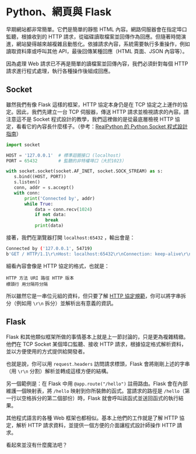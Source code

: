 # Python、網頁與 Flask

早期網站都非常簡單。它們是簡單的靜態 HTML 內容。網路伺服器會在指定埠口監聽，根據收到的 HTTP 請求，從磁碟讀取檔案並回傳作為回應。但隨著時間演進，網站變得越來越複雜且動態化。依據請求內容，系統需要執行多重操作，例如讀取資料庫或呼叫其他 API，最後回傳某種回應（HTML 頁面、JSON 內容等）。

因為處理 Web 請求已不再是簡單的讀檔案並回傳內容，我們必須針對每個 HTTP 請求進行程式處理，執行各種操作後組成回應。

## Socket

雖然我們有像 Flask 這樣的框架，HTTP 協定本身仍是在 TCP 協定之上運作的協定。因此，我們先建立一台 TCP 伺服器，傳送 HTTP 請求並檢視請求的內容。請注意這不是 Socket 程式設計的教學，我們這裡做的是從最底層檢視 HTTP 協定，看看它的內容長什麼樣子。（參考：[RealPython 的 Python Socket 程式設計指南](https://realpython.com/python-sockets/)）

```python
import socket

HOST = '127.0.0.1'  # 標準迴圈接口 (localhost)
PORT = 65432        # 監聽的非特權埠口（大於1023）

with socket.socket(socket.AF_INET, socket.SOCK_STREAM) as s:
   s.bind((HOST, PORT))
   s.listen()
   conn, addr = s.accept()
   with conn:
       print('Connected by', addr)
       while True:
           data = conn.recv(1024)
           if not data:
               break
           print(data)
```

接著，我們在瀏覽器打開 `localhost:65432` ，輸出會是：

```bash
Connected by ('127.0.0.1', 54719)
b'GET / HTTP/1.1\r\nHost: localhost:65432\r\nConnection: keep-alive\r\nDNT: 1\r\nUpgrade-Insecure-Requests: 1\r\nUser-Agent: Mozilla/5.0 (Macintosh; Intel Mac OS X 10_15_7) AppleWebKit/537.36 (KHTML, like Gecko) Chrome/85.0.4183.83 Safari/537.36 Edg/85.0.564.44\r\nAccept: text/html,application/xhtml+xml,application/xml;q=0.9,image/webp,image/apng,*/*;q=0.8,application/signed-exchange;v=b3;q=0.9\r\nSec-Fetch-Site: none\r\nSec-Fetch-Mode: navigate\r\nSec-Fetch-User: ?1\r\nSec-Fetch-Dest: document\r\nAccept-Encoding: gzip, deflate, br\r\nAccept-Language: en-US,en;q=0.9\r\n\r\n'
```

細看內容會像是 HTTP 協定的格式，也就是：

```
HTTP 方法 URI 路徑 HTTP 版本
標頭行 用分隔符分隔
```

所以雖然它是一串位元組的資料，但只要了解 [HTTP 協定規範](https://tools.ietf.org/html/rfc2616)，你可以將字串拆分（例如用 `\r\n` 拆分）並解析出有意義的資訊。

## Flask

Flask 和其他類似框架所做的事情基本上就是上一節討論的，只是更為複雜精緻。他們在 TCP Socket 某個埠口監聽、接收 HTTP 請求，根據協定格式解析資料，並以方便使用的方式提供給開發者。

也就是說，你可以用 `request.headers` 訪問請求標頭，Flask 會將剛剛上述的字串（用 `\r\n` 分割）解析並轉成這樣方便的結構。

另一個範例是：在 Flask 中用 `@app.route("/hello")` 註冊路由。Flask 會在內部維護一個映射表，將 `/hello` 映射到你所裝飾的函式。當請求的路徑是 `/hello`（第一行以空格拆分的第二個部份）時，Flask 就會呼叫該函式並送回函式的執行結果。

其他程式語言的各種 Web 框架也都相似。基本上他們的工作就是了解 HTTP 協定，解析 HTTP 請求資料，並提供一個方便的介面讓程式設計師操作 HTTP 請求。

看起來並沒有什麼魔法吧？

